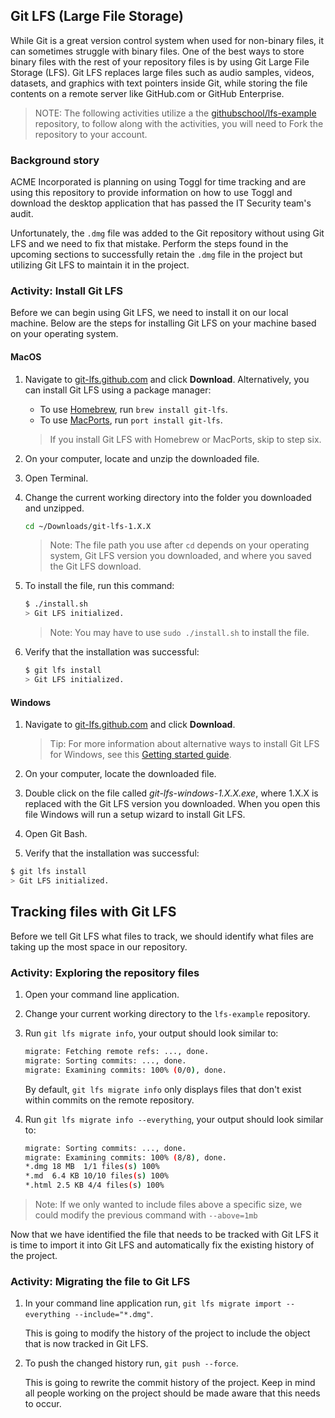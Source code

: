 ## Git LFS (Large File Storage)

While Git is a great version control system when used for non-binary files, it can sometimes struggle with binary files. One of the best ways to store binary files with the rest of your repository files is by using Git Large File Storage (LFS). Git LFS replaces large files such as audio samples, videos, datasets, and graphics with text pointers inside Git, while storing the file contents on a remote server like GitHub.com or GitHub Enterprise.

> NOTE: The following activities utilize a the [githubschool/lfs-example](https://github.com/githubschool/lfs-example) repository, to follow along with the activities, you will need to Fork the repository to your account.

### Background story

ACME Incorporated is planning on using Toggl for time tracking and are using this repository to provide information on how to use Toggl and download the desktop application that has passed the IT Security team's audit.

Unfortunately, the `.dmg` file was added to the Git repository without using Git LFS and we need to fix that mistake. Perform the steps found in the upcoming sections to successfully retain the `.dmg` file in the project but utilizing Git LFS to maintain it in the project.

### Activity: Install Git LFS

Before we can begin using Git LFS, we need to install it on our local machine. Below are the steps for installing Git LFS on your machine based on your operating system.

#### MacOS

1. Navigate to [git-lfs.github.com](https://git-lfs.github.com/) and click **Download**. Alternatively, you can install Git LFS using a package manager:

    - To use [Homebrew](Homebrew), run `brew install git-lfs`.
    - To use [MacPorts](https://www.macports.org/), run `port install git-lfs`.

    > If you install Git LFS with Homebrew or MacPorts, skip to step six.

1. On your computer, locate and unzip the downloaded file.
1. Open Terminal.
1. Change the current working directory into the folder you downloaded and unzipped.

    ```sh
    cd ~/Downloads/git-lfs-1.X.X
    ```

    > Note: The file path you use after `cd` depends on your operating system, Git LFS version you downloaded, and where you saved the Git LFS download.

1. To install the file, run this command:

    ```sh
    $ ./install.sh
    > Git LFS initialized.
    ```

    > Note: You may have to use `sudo ./install.sh` to install the file.

1. Verify that the installation was successful:

    ```sh
    $ git lfs install
    > Git LFS initialized.
    ```

#### Windows

1. Navigate to [git-lfs.github.com](https://git-lfs.github.com/) and click **Download**.

   > Tip: For more information about alternative ways to install Git LFS for Windows, see this [Getting started guide](https://github.com/github/git-lfs#getting-started).

1. On your computer, locate the downloaded file.
1. Double click on the file called _git-lfs-windows-1.X.X.exe_, where 1.X.X is replaced with the Git LFS version you downloaded. When you open this file Windows will run a setup wizard to install Git LFS.
1. Open Git Bash.
1. Verify that the installation was successful:

```sh
$ git lfs install
> Git LFS initialized.
```

## Tracking files with Git LFS

Before we tell Git LFS what files to track, we should identify what files are taking up the most space in our repository.

### Activity: Exploring the repository files

1. Open your command line application.
1. Change your current working directory to the `lfs-example` repository.
1. Run `git lfs migrate info`, your output should look similar to:

    ```sh
    migrate: Fetching remote refs: ..., done.                           
    migrate: Sorting commits: ..., done.
    migrate: Examining commits: 100% (0/0), done.
    ```

    By default, `git lfs migrate info` only displays files that don't exist within commits on the remote repository.

1. Run `git lfs migrate info --everything`, your output should look similar to:

    ```sh
    migrate: Sorting commits: ..., done.
    migrate: Examining commits: 100% (8/8), done.
    *.dmg 18 MB  1/1 files(s) 100%
    *.md  6.4 KB 10/10 files(s) 100%
    *.html 2.5 KB 4/4 files(s) 100%
    ```

> Note: If we only wanted to include files above a specific size, we could modify the previous command with `--above=1mb`

Now that we have identified the file that needs to be tracked with Git LFS it is time to import it into Git LFS and automatically fix the existing history of the project.

### Activity: Migrating the file to Git LFS

1. In your command line application run, `git lfs migrate import --everything --include="*.dmg"`.

    This is going to modify the history of the project to include the object that is now tracked in Git LFS.

1. To push the changed history run, `git push --force`.

    This is going to rewrite the commit history of the project. Keep in mind all people working on the project should be made aware that this needs to occur.
